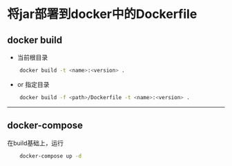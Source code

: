 # 将jar部署到docker中的Dockerfile

## docker build

- 当前根目录
```bash
    docker build -t <name>:<version> .
```

- or 指定目录
```bash
    docker build -f <path>/Dockerfile -t <name>:<version> .
```

***

## docker-compose

在build基础上，运行
~~~ bash
    docker-compose up -d
~~~
